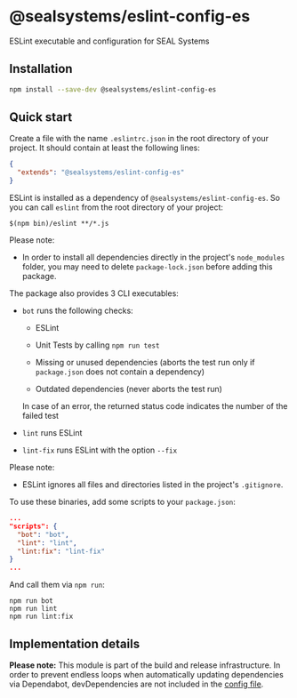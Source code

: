 # @sealsystems/eslint-config-es


ESLint executable and configuration for SEAL Systems

## Installation

```bash
npm install --save-dev @sealsystems/eslint-config-es
```

## Quick start

Create a file with the name `.eslintrc.json` in the root directory of your project. It should contain at least the following lines:

```json
{
  "extends": "@sealsystems/eslint-config-es"
}
```

ESLint is installed as a dependency of `@sealsystems/eslint-config-es`. So you can call `eslint` from the root directory of your project:

```shell
$(npm bin)/eslint **/*.js
```

Please note:

- In order to install all dependencies directly in the project's `node_modules` folder, you may need to delete `package-lock.json` before adding this package.

The package also provides 3 CLI executables:

- `bot` runs the following checks:

  - ESLint

  - Unit Tests by calling `npm run test`

  - Missing or unused dependencies (aborts the test run only if `package.json` does not contain a dependency)

  - Outdated dependencies (never aborts the test run)

  In case of an error, the returned status code indicates the number of the failed test

- `lint` runs ESLint

- `lint-fix` runs ESLint with the option `--fix`

Please note:

- ESLint ignores all files and directories listed in the project's `.gitignore`.

To use these binaries, add some scripts to your `package.json`:

```json
...
"scripts": {
  "bot": "bot",
  "lint": "lint",
  "lint:fix": "lint-fix"
}
...
```

And call them via `npm run`:

```shell
npm run bot
npm run lint
npm run lint:fix
```

## Implementation details

**Please note:** This module is part of the build and release infrastructure. In order to prevent endless loops when automatically updating dependencies via Dependabot, devDependencies are not included in the [config file](.dependabot/config.yml).
